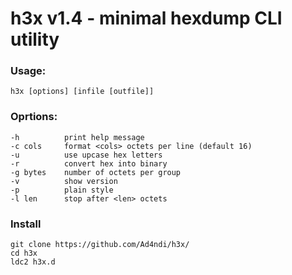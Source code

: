 # h3x v1.4 - minimal hexdump CLI utility

### Usage:
```
h3x [options] [infile [outfile]]
```

### Oprtions:
```
-h          print help message
-c cols     format <cols> octets per line (default 16)
-u          use upcase hex letters
-r          convert hex into binary
-g bytes    number of octets per group
-v          show version
-p          plain style
-l len      stop after <len> octets
```

### Install
```
git clone https://github.com/Ad4ndi/h3x/
cd h3x
ldc2 h3x.d
```
